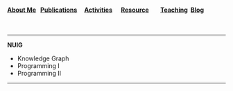 ####  [About Me](README.md) &nbsp; [Publications](./Publications.html)&nbsp; &nbsp; &nbsp;[Activities](./Activities.html)&nbsp; &nbsp; &nbsp; [Resource](./Resource.html)&nbsp; &nbsp; &nbsp;  &nbsp; [Teaching](./teaching.html)&nbsp; [Blog](./blog.html)&nbsp;

&nbsp;
&nbsp;
&nbsp;
&nbsp;
&nbsp;
&nbsp;
****


**NUIG**
- Knowledge Graph
- Programming Ι
- Programming ΙΙ






****
